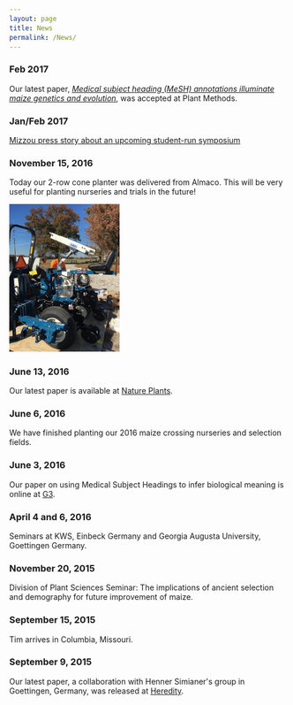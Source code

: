 ```yaml
---
layout: page
title: News
permalink: /News/
---
```


### Feb 2017
Our latest paper, [*Medical subject heading (MeSH) annotations illuminate maize genetics and evolution*](http://biorxiv.org/content/early/2016/07/13/048132),  was accepted at Plant Methods.

### Jan/Feb 2017
[Mizzou press story about an upcoming student-run symposium](http://cafnrnews.com/2017/01/starting-off-the-series/)

### November 15, 2016
Today our 2-row cone planter was delivered from Almaco. This will be very useful for planting nurseries and trials in the future!
<div>
    <a href="http://beissingerlab.github.io/img/conePlanter.JPG"><img src="/img/conePlanter.JPG" title="Cone Planter" width="200" border="0"></a>
</div>

### June 13, 2016
Our latest paper is available at [Nature Plants](http://www.nature.com/articles/nplants201684).

### June 6, 2016
We have finished planting our 2016 maize crossing nurseries and selection fields.

### June 3, 2016
Our paper on using Medical Subject Headings to infer biological meaning is online at [G3](http://www.g3journal.org/content/early/2016/06/01/g3.116.031096.abstract).

### April 4 and 6, 2016
Seminars at KWS, Einbeck Germany and Georgia Augusta University, Goettingen Germany.

### November 20, 2015
Division of Plant Sciences Seminar: The implications of ancient selection and demography for future improvement of maize.


### September 15, 2015
Tim arrives in Columbia, Missouri.


### September 9, 2015
Our latest paper, a collaboration with Henner Simianer's group in Goettingen, Germany, was released at [Heredity](http://www.nature.com/hdy/journal/vaop/ncurrent/abs/hdy201581a.html).
